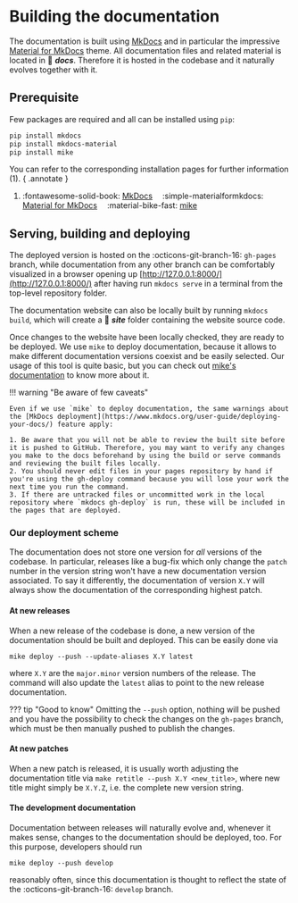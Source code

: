 # Building the documentation

The documentation is built using [MkDocs](https://www.mkdocs.org) and in particular the impressive [Material for MkDocs](https://squidfunk.github.io/mkdocs-material/) theme.
All documentation files and related material is located in :file_folder: ***docs***.
Therefore it is hosted in the codebase and it naturally evolves together with it.

## Prerequisite

Few packages are required and all can be installed using `pip`:
```bash
pip install mkdocs
pip install mkdocs-material
pip install mike
```

You can refer to the corresponding installation pages for further information (1).
{ .annotate }

1.  :fontawesome-solid-book: [MkDocs](https://www.mkdocs.org/user-guide/installation/)&emsp;
    :simple-materialformkdocs: [Material for MkDocs](https://squidfunk.github.io/mkdocs-material/getting-started/#installation)&emsp; :material-bike-fast: [mike](https://github.com/jimporter/mike#installation)

## Serving, building and deploying

The deployed version is hosted on the :octicons-git-branch-16: `gh-pages` branch, while documentation from any other branch can be comfortably visualized in a browser opening up [http://127.0.0.1:8000/](http://127.0.0.1:8000/) after having run `mkdocs serve` in a terminal from the top-level repository folder.

The documentation website can also be locally built by running `mkdocs build`, which will create a :file_folder: ***site*** folder containing the website source code.

Once changes to the website have been locally checked, they are ready to be deployed.
We use `mike` to deploy documentation, because it allows to make different documentation versions coexist and be easily selected.
Our usage of this tool is quite basic, but you can check out [mike's documentation](https://github.com/jimporter/mike) to know more about it.

!!! warning "Be aware of few caveats"

    Even if we use `mike` to deploy documentation, the same warnings about the [MkDocs deployment](https://www.mkdocs.org/user-guide/deploying-your-docs/) feature apply:

    1. Be aware that you will not be able to review the built site before it is pushed to GitHub. Therefore, you may want to verify any changes you make to the docs beforehand by using the build or serve commands and reviewing the built files locally.
    2. You should never edit files in your pages repository by hand if you're using the gh-deploy command because you will lose your work the next time you run the command.
    3. If there are untracked files or uncommitted work in the local repository where `mkdocs gh-deploy` is run, these will be included in the pages that are deployed.


### Our deployment scheme

The documentation does not store one version for _all_ versions of the codebase.
In particular, releases like a bug-fix which only change the `patch` number in the version string won't have a new documentation version associated.
To say it differently, the documentation of version `X.Y` will always show the documentation of the corresponding highest patch.

#### At new releases

When a new release of the codebase is done, a new version of the documentation should be built and deployed.
This can be easily done via
```
mike deploy --push --update-aliases X.Y latest
```
where `X.Y` are the `major.minor` version numbers of the release.
The command will also update the `latest` alias to point to the new release documentation.

??? tip "Good to know"
    Omitting the `--push` option, nothing will be pushed and you have the possibility to check the changes on the `gh-pages` branch, which must be then manually pushed to publish the changes.

#### At new patches

When a new patch is released, it is usually worth adjusting the documentation title via `make retitle --push X.Y <new_title>`, where new title might simply be `X.Y.Z`, i.e. the complete new version string.

#### The development documentation

Documentation between releases will naturally evolve and, whenever it makes sense, changes to the documentation should be deployed, too.
For this purpose, developers should run
```
mike deploy --push develop
```
reasonably often, since this documentation is thought to reflect the state of the :octicons-git-branch-16: `develop` branch.
